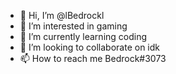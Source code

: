 - 👋 Hi, I’m @lBedrockl
- 👀 I’m interested in gaming
- 🌱 I’m currently learning coding
- 💞️ I’m looking to collaborate on idk
- 📫 How to reach me Bedrock#3073

<!---
lBedrockl/lBedrockl is a ✨ special ✨ repository because its `README.md` (this file) appears on your GitHub profile.
You can click the Preview link to take a look at your changes.
--->
